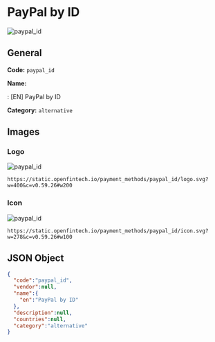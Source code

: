 
# PayPal by ID 
![paypal_id](https://static.openfintech.io/payment_methods/paypal_id/logo.svg?w=400&c=v0.59.26#w200)  

## General 
**Code:** `paypal_id` 
 
**Name:** 
 
:	[EN] PayPal by ID 
 
**Category:** `alternative` 
 

## Images 

### Logo 
![paypal_id](https://static.openfintech.io/payment_methods/paypal_id/logo.svg?w=400&c=v0.59.26#w200)  

```
https://static.openfintech.io/payment_methods/paypal_id/logo.svg?w=400&c=v0.59.26#w200
```  

### Icon 
![paypal_id](https://static.openfintech.io/payment_methods/paypal_id/icon.svg?w=278&c=v0.59.26#w100)  

```
https://static.openfintech.io/payment_methods/paypal_id/icon.svg?w=278&c=v0.59.26#w100
```  

## JSON Object 

```json
{
  "code":"paypal_id",
  "vendor":null,
  "name":{
    "en":"PayPal by ID"
  },
  "description":null,
  "countries":null,
  "category":"alternative"
}
```  
